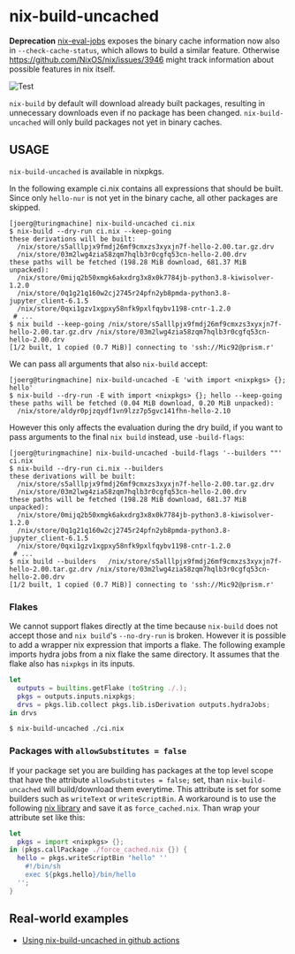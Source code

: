 # nix-build-uncached

**Deprecation** [nix-eval-jobs](https://github.com/nix-community/nix-eval-jobs)
exposes the binary cache information now also in `--check-cache-status`, which
allows to build a similar feature. Otherwise
https://github.com/NixOS/nix/issues/3946 might track information about possible
features in nix itself.

![Test](https://github.com/Mic92/nix-build-uncached/workflows/Test/badge.svg)

`nix-build` by default will download already built packages, resulting in
unnecessary downloads even if no package has been changed.
`nix-build-uncached` will only build packages not yet in binary caches.

## USAGE

`nix-build-uncached` is available in nixpkgs.

In the following example ci.nix contains all expressions
that should be built. Since only `hello-nur` is not yet in
the binary cache, all other packages are skipped.

```
[joerg@turingmachine] nix-build-uncached ci.nix
$ nix-build --dry-run ci.nix --keep-going
these derivations will be built:
  /nix/store/s5alllpjx9fmdj26mf9cmxzs3xyxjn7f-hello-2.00.tar.gz.drv
  /nix/store/03m2lwg4zia58zqm7hqlb3r0cgfq53cn-hello-2.00.drv
these paths will be fetched (198.28 MiB download, 681.37 MiB unpacked):
  /nix/store/0mijq2b50xmgk6akxdrg3x8x0k7784jb-python3.8-kiwisolver-1.2.0
  /nix/store/0q1g21q160w2cj2745r24pfn2yb8pmda-python3.8-jupyter_client-6.1.5
  /nix/store/0qxi1gzv1xgpxy58nfk9pxlfqybv1198-cntr-1.2.0
 # ...
$ nix build --keep-going /nix/store/s5alllpjx9fmdj26mf9cmxzs3xyxjn7f-hello-2.00.tar.gz.drv /nix/store/03m2lwg4zia58zqm7hqlb3r0cgfq53cn-hello-2.00.drv
[1/2 built, 1 copied (0.7 MiB)] connecting to 'ssh://Mic92@prism.r'

```

We can pass all arguments that also `nix-build` accept:

```
[joerg@turingmachine] nix-build-uncached -E 'with import <nixpkgs> {}; hello'
$ nix-build --dry-run -E with import <nixpkgs> {}; hello --keep-going
these paths will be fetched (0.04 MiB download, 0.20 MiB unpacked):
  /nix/store/aldyr0pjzqydf1vn9lzz7p5gvc141fhn-hello-2.10
```

However this only affects the evaluation during the dry build, if you want to
pass arguments to the final `nix build` instead, use `-build-flags`:

```
[joerg@turingmachine] nix-build-uncached -build-flags '--builders ""' ci.nix
$ nix-build --dry-run ci.nix --builders
these derivations will be built:
  /nix/store/s5alllpjx9fmdj26mf9cmxzs3xyxjn7f-hello-2.00.tar.gz.drv
  /nix/store/03m2lwg4zia58zqm7hqlb3r0cgfq53cn-hello-2.00.drv
these paths will be fetched (198.28 MiB download, 681.37 MiB unpacked):
  /nix/store/0mijq2b50xmgk6akxdrg3x8x0k7784jb-python3.8-kiwisolver-1.2.0
  /nix/store/0q1g21q160w2cj2745r24pfn2yb8pmda-python3.8-jupyter_client-6.1.5
  /nix/store/0qxi1gzv1xgpxy58nfk9pxlfqybv1198-cntr-1.2.0
 # ...
$ nix build --builders   /nix/store/s5alllpjx9fmdj26mf9cmxzs3xyxjn7f-hello-2.00.tar.gz.drv /nix/store/03m2lwg4zia58zqm7hqlb3r0cgfq53cn-hello-2.00.drv
[1/2 built, 1 copied (0.7 MiB)] connecting to 'ssh://Mic92@prism.r'
```

### Flakes

We cannot support flakes directly at the time because `nix-build` does
not accept those and `nix build`'s `--no-dry-run` is broken.
However it is possible to add a wrapper nix expression that imports a flake.
The following example imports hydra jobs from a nix flake the same directory.
It assumes that the flake also has `nixpkgs` in its inputs.

```nix
let
  outputs = builtins.getFlake (toString ./.);
  pkgs = outputs.inputs.nixpkgs;
  drvs = pkgs.lib.collect pkgs.lib.isDerivation outputs.hydraJobs;
in drvs
```

```console
$ nix-build-uncached ./ci.nix
```

### Packages with `allowSubstitutes = false`

If your package set you are building has packages at the top level scope that
have the attribute `allowSubstitutes = false;` set, than `nix-build-uncached`
will build/download them everytime. This attribute is set for some builders such
as `writeText` or `writeScriptBin`. A workaround is to use the following
[nix library](./scripts/force_cached.nix) and save it as
`force_cached.nix`. Than wrap your attribute set like this:

```nix
let
  pkgs = import <nixpkgs> {};
in (pkgs.callPackage ./force_cached.nix {}) {
  hello = pkgs.writeScriptBin "hello" ''
    #!/bin/sh
    exec ${pkgs.hello}/bin/hello
  '';
}
```


## Real-world examples

- [Using nix-build-uncached in github actions](https://github.com/Mic92/nur-packages/blob/master/.github/workflows/build.yml)

